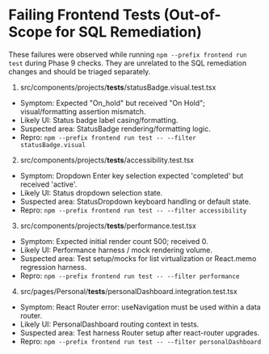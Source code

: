 # Failing Frontend Tests (Out-of-Scope for SQL Remediation)

These failures were observed while running `npm --prefix frontend run test` during Phase 9 checks. They are unrelated to the SQL remediation changes and should be triaged separately.

1) src/components/projects/__tests__/statusBadge.visual.test.tsx
- Symptom: Expected "On_hold" but received "On Hold"; visual/formatting assertion mismatch.
- Likely UI: Status badge label casing/formatting.
- Suspected area: StatusBadge rendering/formatting logic.
- Repro: `npm --prefix frontend run test -- --filter statusBadge.visual`

2) src/components/projects/__tests__/accessibility.test.tsx
- Symptom: Dropdown Enter key selection expected 'completed' but received 'active'.
- Likely UI: Status dropdown selection state.
- Suspected area: StatusDropdown keyboard handling or default state.
- Repro: `npm --prefix frontend run test -- --filter accessibility`

3) src/components/projects/__tests__/performance.test.tsx
- Symptom: Expected initial render count 500; received 0.
- Likely UI: Performance harness / mock rendering volume.
- Suspected area: Test setup/mocks for list virtualization or React.memo regression harness.
- Repro: `npm --prefix frontend run test -- --filter performance`

4) src/pages/Personal/__tests__/personalDashboard.integration.test.tsx
- Symptom: React Router error: useNavigation must be used within a data router.
- Likely UI: PersonalDashboard routing context in tests.
- Suspected area: Test harness Router setup after react-router upgrades.
- Repro: `npm --prefix frontend run test -- --filter personalDashboard`

